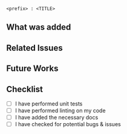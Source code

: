 `<prefix> : <TITLE>`

## What was added


## Related Issues


## Future Works


## Checklist

-   [ ] I have performed unit tests
-   [ ] I have performed linting on my code
-   [ ] I have added the necessary docs
-   [ ] I have checked for potential bugs & issues
